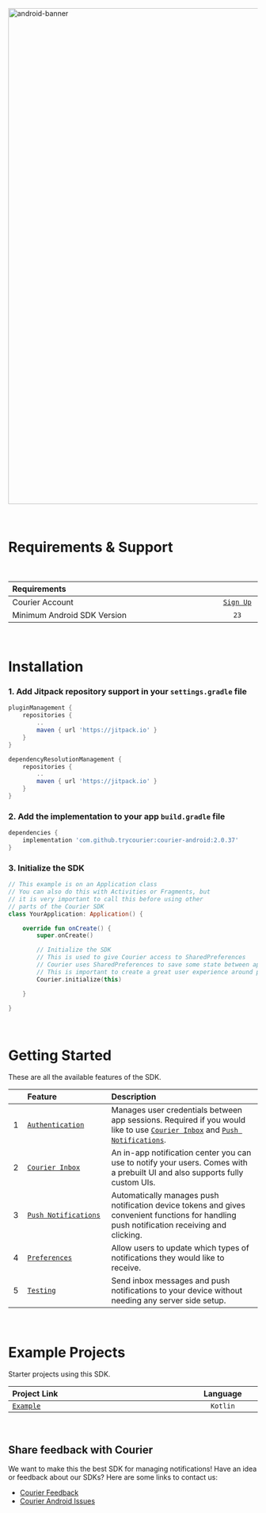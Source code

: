 <img width="1000" alt="android-banner" src="https://github.com/trycourier/courier-android/assets/6370613/6bcd48eb-5c5f-4746-bc8b-f20aa21228e1">

&emsp;

# Requirements & Support

&emsp;

<table>
    <thead>
        <tr>
            <th width="880px" align="left">Requirements</th>
            <th width="120px" align="center"></th>
        </tr>
    </thead>
    <tbody>
        <tr width="600px">
            <td align="left">Courier Account</td>
            <td align="center">
                <a href="https://app.courier.com/channels/courier">
                    <code>Sign Up</code>
                </a>
            </td>
        </tr>
        <tr width="600px">
            <td align="left">Minimum Android SDK Version</td>
            <td align="center">
                <code>23</code>
            </td>
        </tr>
    </tbody>
</table>

&emsp;

# Installation

### 1. Add Jitpack repository support in your `settings.gradle` file

```gradle
pluginManagement {
    repositories {
        ..
        maven { url 'https://jitpack.io' }
    }
}

dependencyResolutionManagement {
    repositories {
        ..
        maven { url 'https://jitpack.io' }
    }
}
```

### 2. Add the implementation to your app `build.gradle` file

```gradle
dependencies {
    implementation 'com.github.trycourier:courier-android:2.0.37'
}
```

### 3. Initialize the SDK

```kotlin
// This example is on an Application class
// You can also do this with Activities or Fragments, but
// it is very important to call this before using other 
// parts of the Courier SDK
class YourApplication: Application() {

    override fun onCreate() {
        super.onCreate()

        // Initialize the SDK
        // This is used to give Courier access to SharedPreferences
        // Courier uses SharedPreferences to save some state between app sessions
        // This is important to create a great user experience around push notifications
        Courier.initialize(this)

    }

}
```

&emsp;

# Getting Started

These are all the available features of the SDK.

<table>
    <thead>
        <tr>
            <th width="25px"></th>
            <th width="250px" align="left">Feature</th>
            <th width="725px" align="left">Description</th>
        </tr>
    </thead>
    <tbody>
        <tr width="600px">
            <td align="center">
                1
            </td>
            <td align="left">
                <a href="https://github.com/trycourier/courier-android/blob/master/Docs/Authentication.md">
                    <code>Authentication</code>
                </a>
            </td>
            <td align="left">
                Manages user credentials between app sessions. Required if you would like to use <a href="https://github.com/trycourier/courier-android/blob/master/Docs/Inbox.md"><code>Courier Inbox</code></a> and <a href="https://github.com/trycourier/courier-android/blob/master/Docs/PushNotifications.md"><code>Push Notifications</code></a>.
            </td>
        </tr>
        <tr width="600px">
            <td align="center">
                2
            </td>
            <td align="left">
                <a href="https://github.com/trycourier/courier-android/blob/master/Docs/Inbox.md">
                    <code>Courier Inbox</code>
                </a>
            </td>
            <td align="left">
                An in-app notification center you can use to notify your users. Comes with a prebuilt UI and also supports fully custom UIs.
            </td>
        </tr>
        <tr width="600px">
            <td align="center">
                3
            </td>
            <td align="left">
                <a href="https://github.com/trycourier/courier-android/blob/master/Docs/PushNotifications.md">
                    <code>Push Notifications</code>
                </a>
            </td>
            <td align="left">
                Automatically manages push notification device tokens and gives convenient functions for handling push notification receiving and clicking.
            </td>
        </tr>
        <tr width="600px">
            <td align="center">
                4
            </td>
            <td align="left">
                <a href="https://github.com/trycourier/courier-android/blob/master/Docs/Preferences.md">
                    <code>Preferences</code>
                </a>
            </td>
            <td align="left">
                Allow users to update which types of notifications they would like to receive.
            </td>
        </tr>
        <tr width="600px">
            <td align="center">
                5
            </td>
            <td align="left">
                <a href="https://github.com/trycourier/courier-android/blob/master/Docs/Testing.md">
                    <code>Testing</code>
                </a>
            </td>
            <td align="left">
                Send inbox messages and push notifications to your device without needing any server side setup.
            </td>
        </tr>
    </tbody>
</table>

&emsp;

# Example Projects

Starter projects using this SDK.

<table>
    <thead>
        <tr>
            <th width="800px" align="left">Project Link</th>
            <th width="200px" align="center">Language</th>
        </tr>
    </thead>
    <tbody>
        <tr width="600px">
            <td align="left">
                <a href="https://github.com/trycourier/courier-android/tree/master/app">
                    <code>Example</code>
                </a>
            </td>
            <td align="center"><code>Kotlin</code></td>
        </tr>
    </tbody>
</table>

&emsp;

## **Share feedback with Courier**

We want to make this the best SDK for managing notifications! Have an idea or feedback about our SDKs? Here are some links to contact us:

- [Courier Feedback](https://feedback.courier.com/)
- [Courier Android Issues](https://github.com/trycourier/courier-android/issues)
